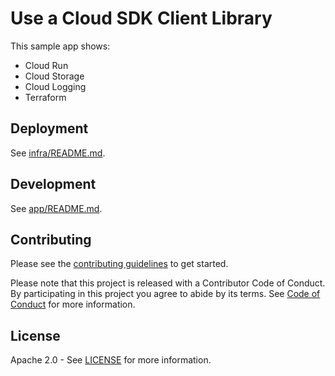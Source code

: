 # Use a Cloud SDK Client Library

This sample app shows:

* Cloud Run
* Cloud Storage
* Cloud Logging
* Terraform

## Deployment

See [infra/README.md](infra/README.md).

## Development

See [app/README.md](app/README.md).

## Contributing

Please see the [contributing guidelines](CONTRIBUTING.md) to get started.

Please note that this project is released with a Contributor Code of Conduct. By participating in
this project you agree to abide by its terms. See [Code of Conduct](CODE_OF_CONDUCT.md) for more
information.

## License

Apache 2.0 - See [LICENSE](LICENSE) for more information.

